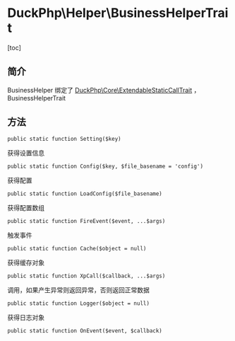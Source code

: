 # DuckPhp\Helper\BusinessHelperTrait
[toc]

## 简介

BusinessHelper 绑定了 [DuckPhp\Core\ExtendableStaticCallTrait](Core-ExtendableStaticCallTrait.md) ，BusinessHelperTrait

## 方法

    public static function Setting($key)
获得设置信息

    public static function Config($key, $file_basename = 'config')
获得配置

    public static function LoadConfig($file_basename)
获得配置数组

    public static function FireEvent($event, ...$args)
触发事件

    public static function Cache($object = null)
获得缓存对象

    public static function XpCall($callback, ...$args)
调用，如果产生异常则返回异常，否则返回正常数据

    public static function Logger($object = null)
获得日志对象



    public static function OnEvent($event, $callback)

